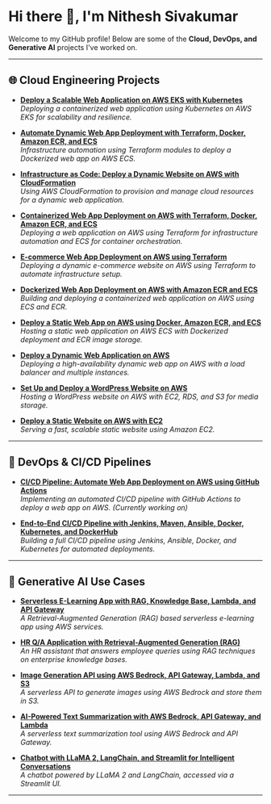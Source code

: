 # Hi there 👋, I'm Nithesh Sivakumar

Welcome to my GitHub profile! Below are some of the **Cloud, DevOps, and Generative AI** projects I've worked on.

---

## 🌐 Cloud Engineering Projects
- [**Deploy a Scalable Web Application on AWS EKS with Kubernetes**](https://github.com/nitheshsivakumar/dynamic-webapp-eks)  
  *Deploying a containerized web application using Kubernetes on AWS EKS for scalability and resilience.*  

- [**Automate Dynamic Web App Deployment with Terraform, Docker, Amazon ECR, and ECS**](https://github.com/nitheshsivakumar/terraform-rentzone-infrastructure-ecs)  
  *Infrastructure automation using Terraform modules to deploy a Dockerized web app on AWS ECS.*  

- [**Infrastructure as Code: Deploy a Dynamic Website on AWS with CloudFormation**](https://github.com/nitheshsivakumar/cloudformation-dynamic-website)  
  *Using AWS CloudFormation to provision and manage cloud resources for a dynamic web application.*  

- [**Containerized Web App Deployment on AWS with Terraform, Docker, Amazon ECR, and ECS**](https://github.com/nitheshsivakumar/terraform-ecs-project)  
  *Deploying a web application on AWS using Terraform for infrastructure automation and ECS for container orchestration.*  

- [**E-commerce Web App Deployment on AWS using Terraform**](https://github.com/nitheshsivakumar/ecommerce-website-terraform)  
  *Deploying a dynamic e-commerce website on AWS using Terraform to automate infrastructure setup.*  

- [**Dockerized Web App Deployment on AWS with Amazon ECR and ECS**](https://github.com/nitheshsivakumar/dynamic-webapp-containerized)  
  *Building and deploying a containerized web application on AWS using ECS and ECR.*  

- [**Deploy a Static Web App on AWS using Docker, Amazon ECR, and ECS**](https://github.com/nitheshsivakumar/static-webapp-docker)  
  *Hosting a static web application on AWS ECS with Dockerized deployment and ECR image storage.*  

- [**Deploy a Dynamic Web Application on AWS**](https://github.com/nitheshsivakumar/dynamic-webapp-on-aws)  
  *Deploying a high-availability dynamic web app on AWS with a load balancer and multiple instances.*  

- [**Set Up and Deploy a WordPress Website on AWS**](https://github.com/nitheshsivakumar/deploy-a-wordpress-website-on-aws)  
  *Hosting a WordPress website on AWS with EC2, RDS, and S3 for media storage.*  

- [**Deploy a Static Website on AWS with EC2**](https://github.com/nitheshsivakumar/deploy-a-static-website-on-aws)  
  *Serving a fast, scalable static website using Amazon EC2.*  

---

## 🚀 DevOps & CI/CD Pipelines
- [**CI/CD Pipeline: Automate Web App Deployment on AWS using GitHub Actions**](https://github.com/nitheshsivakumar/github-actions-terraform-ecs-project)  
  *Implementing an automated CI/CD pipeline with GitHub Actions to deploy a web app on AWS. (Currently working on)*  

- [**End-to-End CI/CD Pipeline with Jenkins, Maven, Ansible, Docker, Kubernetes, and DockerHub**](https://github.com/nitheshsivakumar/cicd-pipeline)  
  *Building a full CI/CD pipeline using Jenkins, Ansible, Docker, and Kubernetes for automated deployments.*  

---

## 🤖 Generative AI Use Cases
- [**Serverless E-Learning App with RAG, Knowledge Base, Lambda, and API Gateway**](https://github.com/nitheshsivakumar/elearning-app-rag)  
  *A Retrieval-Augmented Generation (RAG) based serverless e-learning app using AWS services.*  

- [**HR Q/A Application with Retrieval-Augmented Generation (RAG)**](https://github.com/nitheshsivakumar/hr-app-rag)  
  *An HR assistant that answers employee queries using RAG techniques on enterprise knowledge bases.*  

- [**Image Generation API using AWS Bedrock, API Gateway, Lambda, and S3**](https://github.com/nitheshsivakumar/image-generation-api)  
  *A serverless API to generate images using AWS Bedrock and store them in S3.*  

- [**AI-Powered Text Summarization with AWS Bedrock, API Gateway, and Lambda**](https://github.com/nitheshsivakumar/text-summarization)  
  *A serverless text summarization tool using AWS Bedrock and API Gateway.*  

- [**Chatbot with LLaMA 2, LangChain, and Streamlit for Intelligent Conversations**](https://github.com/nitheshsivakumar/ai-chatbot)  
  *A chatbot powered by LLaMA 2 and LangChain, accessed via a Streamlit UI.*  

---
